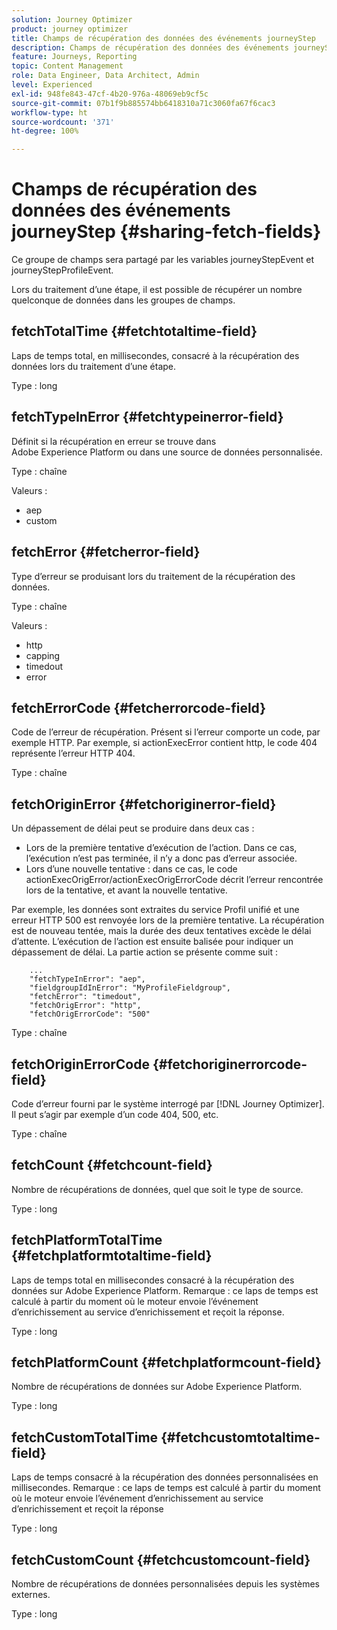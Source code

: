 ```yaml
---
solution: Journey Optimizer
product: journey optimizer
title: Champs de récupération des données des événements journeyStep
description: Champs de récupération des données des événements journeyStep
feature: Journeys, Reporting
topic: Content Management
role: Data Engineer, Data Architect, Admin
level: Experienced
exl-id: 948fe843-47cf-4b20-976a-48069eb9cf5c
source-git-commit: 07b1f9b885574bb6418310a71c3060fa67f6cac3
workflow-type: ht
source-wordcount: '371'
ht-degree: 100%

---
```


# Champs de récupération des données des événements journeyStep {#sharing-fetch-fields}

Ce groupe de champs sera partagé par les variables journeyStepEvent et journeyStepProfileEvent.

Lors du traitement d’une étape, il est possible de récupérer un nombre quelconque de données dans les groupes de champs.

## fetchTotalTime {#fetchtotaltime-field}

Laps de temps total, en millisecondes, consacré à la récupération des données lors du traitement d’une étape.

Type : long

## fetchTypeInError {#fetchtypeinerror-field}

Définit si la récupération en erreur se trouve dans Adobe Experience Platform ou dans une source de données personnalisée.

Type : chaîne

Valeurs :
* aep
* custom

## fetchError {#fetcherror-field}

Type d’erreur se produisant lors du traitement de la récupération des données.

Type : chaîne

Valeurs :
* http
* capping
* timedout
* error

## fetchErrorCode {#fetcherrorcode-field}

Code de l’erreur de récupération. Présent si l’erreur comporte un code, par exemple HTTP. Par exemple, si actionExecError contient http, le code 404 représente l’erreur HTTP 404.

Type : chaîne

## fetchOriginError {#fetchoriginerror-field}

Un dépassement de délai peut se produire dans deux cas :

* Lors de la première tentative d’exécution de l’action. Dans ce cas, l’exécution n’est pas terminée, il n’y a donc pas d’erreur associée.
* Lors d’une nouvelle tentative : dans ce cas, le code actionExecOrigError/actionExecOrigErrorCode décrit l’erreur rencontrée lors de la tentative, et avant la nouvelle tentative.

Par exemple, les données sont extraites du service Profil unifié et une erreur HTTP 500 est renvoyée lors de la première tentative. La récupération est de nouveau tentée, mais la durée des deux tentatives excède le délai d’attente. L’exécution de l’action est ensuite balisée pour indiquer un dépassement de délai. La partie action se présente comme suit :

```
    ...
    "fetchTypeInError": "aep",
    "fieldgroupIdInError": "MyProfileFieldgroup",
    "fetchError": "timedout",
    "fetchOrigError": "http",
    "fetchOrigErrorCode": "500"
```

Type : chaîne

## fetchOriginErrorCode {#fetchoriginerrorcode-field}

Code d’erreur fourni par le système interrogé par [!DNL Journey Optimizer]. Il peut s’agir par exemple d’un code 404, 500, etc.

Type : chaîne

## fetchCount {#fetchcount-field}

Nombre de récupérations de données, quel que soit le type de source.

Type : long

## fetchPlatformTotalTime {#fetchplatformtotaltime-field}

Laps de temps total en millisecondes consacré à la récupération des données sur Adobe Experience Platform. Remarque : ce laps de temps est calculé à partir du moment où le moteur envoie l’événement d’enrichissement au service d’enrichissement et reçoit la réponse.

Type : long

## fetchPlatformCount {#fetchplatformcount-field}

Nombre de récupérations de données sur Adobe Experience Platform.

Type : long

## fetchCustomTotalTime {#fetchcustomtotaltime-field}

Laps de temps consacré à la récupération des données personnalisées en millisecondes. Remarque : ce laps de temps est calculé à partir du moment où le moteur envoie l’événement d’enrichissement au service d’enrichissement et reçoit la réponse

Type : long

## fetchCustomCount {#fetchcustomcount-field}

Nombre de récupérations de données personnalisées depuis les systèmes externes.

Type : long

